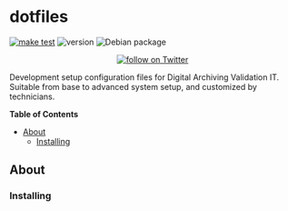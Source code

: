 # dotfiles


[![make test](https://github.com/DavitTec/dotfiles/workflows/make%20test/badge.svg)](https://github.com/DavitTec/dotfiles/actions?query=workflow%3A%22make+test%22+branch%3Amaster)
![version](https://img.shields.io/badge/version-0.0.3-red) 
![Debian package](https://img.shields.io/debian/v/bash/unstable?color=red&label=bash&style=plastic)
 <p align="center">
   <a href="https://twitter.com/intent/follow?screen_name=_davit">
        <img src="https://img.shields.io/twitter/follow/_davit?style=social&logo=twitter"
            alt="follow on Twitter"></a>
</p>

Development setup configuration files for Digital Archiving Validation IT. Suitable from base to advanced system setup, and customized by technicians.

**Table of Contents**

<!-- toc -->

- [About](#about)
  * [Installing](#installing)

<!-- tocstop -->

## About

### Installing
